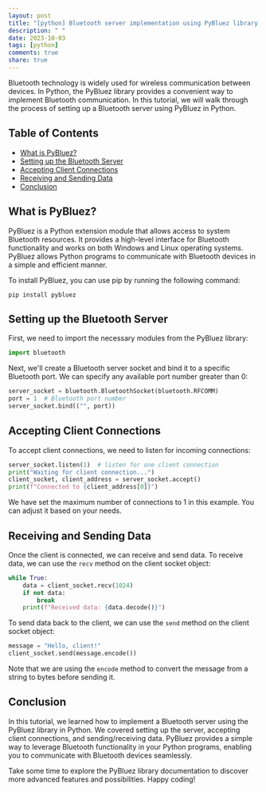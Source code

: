 ```yaml
---
layout: post
title: "[python] Bluetooth server implementation using PyBluez library in Python"
description: " "
date: 2023-10-03
tags: [python]
comments: true
share: true
---
```


Bluetooth technology is widely used for wireless communication between devices. In Python, the PyBluez library provides a convenient way to implement Bluetooth communication. In this tutorial, we will walk through the process of setting up a Bluetooth server using PyBluez in Python.

## Table of Contents
- [What is PyBluez?](#what-is-pybluez)
- [Setting up the Bluetooth Server](#setting-up-the-bluetooth-server)
- [Accepting Client Connections](#accepting-client-connections)
- [Receiving and Sending Data](#receiving-and-sending-data)
- [Conclusion](#conclusion)

## What is PyBluez?

PyBluez is a Python extension module that allows access to system Bluetooth resources. It provides a high-level interface for Bluetooth functionality and works on both Windows and Linux operating systems. PyBluez allows Python programs to communicate with Bluetooth devices in a simple and efficient manner.

To install PyBluez, you can use pip by running the following command:

```
pip install pybluez
```

## Setting up the Bluetooth Server

First, we need to import the necessary modules from the PyBluez library:

```python
import bluetooth
```

Next, we'll create a Bluetooth server socket and bind it to a specific Bluetooth port. We can specify any available port number greater than 0:

```python
server_socket = bluetooth.BluetoothSocket(bluetooth.RFCOMM)
port = 1  # Bluetooth port number
server_socket.bind(("", port))
```

## Accepting Client Connections

To accept client connections, we need to listen for incoming connections:

```python
server_socket.listen(1)  # listen for one client connection
print("Waiting for client connection...")
client_socket, client_address = server_socket.accept()
print(f"Connected to {client_address[0]}")
```

We have set the maximum number of connections to 1 in this example. You can adjust it based on your needs.

## Receiving and Sending Data

Once the client is connected, we can receive and send data. To receive data, we can use the `recv` method on the client socket object:

```python
while True:
    data = client_socket.recv(1024)
    if not data:
        break
    print(f"Received data: {data.decode()}")
```

To send data back to the client, we can use the `send` method on the client socket object:

```python
message = "Hello, client!"
client_socket.send(message.encode())
```

Note that we are using the `encode` method to convert the message from a string to bytes before sending it.

## Conclusion

In this tutorial, we learned how to implement a Bluetooth server using the PyBluez library in Python. We covered setting up the server, accepting client connections, and sending/receiving data. PyBluez provides a simple way to leverage Bluetooth functionality in your Python programs, enabling you to communicate with Bluetooth devices seamlessly.

Take some time to explore the PyBluez library documentation to discover more advanced features and possibilities. Happy coding!